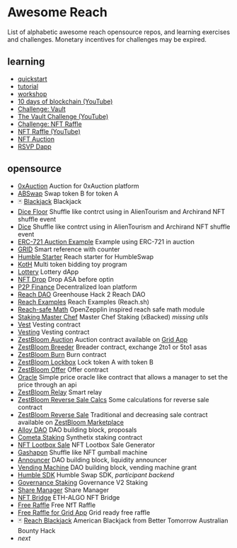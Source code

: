 # Awesome Reach

List of alphabetic awesome reach opensource repos, and learning exercises and challenges. Monetary incentives for challenges may be expired.

## learning

* [quickstart](https://docs.reach.sh/quickstart/)
* [tutorial](https://docs.reach.sh/tut/) 
* [workshop](https://docs.reach.sh/workshop/)
* [10 days of blockchain (YouTube)](https://www.youtube.com/playlist?list=PLcLMSci1ZoPt9kjuRunR3H3cO0yKjfOto)
* [Challenge: Vault](https://github.com/temptemp3/awesome-reach/blob/main/challenge/challenge-vault.pdf)
* [The Vault Challenge (YouTube)](https://www.youtube.com/watch?v=loNxrgahOc8)
* [Challenge: NFT Raffle](https://github.com/temptemp3/awesome-reach/blob/main/challenge/challenge-nft-raffle.pdf)
* [NFT Raffle (YouTube)](https://youtu.be/vqZGqPtIrro)
* [NFT Auction](https://youtu.be/LBQrQo_PfiM)
* [RSVP Dapp](https://youtu.be/d-RBKAiifps)

## opensource

* [0xAuction](https://github.com/Apostrophe-Corp/0xAuction/tree/beta/src/contracts) Auction for 0xAuction platform
* [ABSwap](https://github.com/ZestBloom/swap) Swap token B for token A
* 🃏 [Blackjack](https://github.com/Apostrophe-Corp/Blackjack/tree/main/v2.1) Blackjack
* [Dice Floor](https://github.com/ZestBloom/dice-floor) Shuffle like contrct using in AlienTourism and Archirand NFT shuffle event
* [Dice](https://github.com/ZestBloom/dice) Shuffle like contrct using in AlienTourism and Archirand NFT shuffle event
* [ERC-721 Auction Example](https://github.com/nstanford5/reach-ERC721) Example using ERC-721 in auction
* [GRID](https://github.com/ZestBloom/grid-cid) Smart reference with counter
* [Humble Starter](https://github.com/ZestBloom/humble) Reach starter for HumbleSwap
* [KotH](https://github.com/ZestBloom/koth) Multi token bidding toy program
* [Lottery](https://github.com/Apostrophe-Corp/Lottery-DApp) Lottery dApp
* [NFT Drop](https://github.com/ZestBloom/nftdrop) Drop ASA before optin
* [P2P Finance](https://github.com/Apostrophe-Corp/P2PFinance/tree/main/frontend/src/contracts) Decentralized loan platform
* [Reach DAO](https://github.com/Apostrophe-Corp/Reach-DAO) Greenhouse Hack 2 Reach DAO
* [Reach Examples](https://github.com/reach-sh/reach-lang/tree/master/examples) Reach Examples (Reach.sh)
* [Reach-safe Math](https://github.com/xBacked-DAO/reach-safe-math) OpenZepplin inspired reach safe math module
* [Staking Master Chef](https://github.com/xBacked-DAO/public-contracts/tree/main/staking) Master Chef Staking (xBacked) *missing utils*
* [Vest](https://github.com/ZestBloom/vest) Vesting contract
* [Vesting](https://github.com/ZestBloom/vesting) Vesting contract
* [ZestBloom Auction](https://github.com/ZestBloom/auction) Auction contract available on [Grid App](https://grid.zestbloom.com/)
* [ZestBloom Breeder](https://github.com/ZestBloom/ev-breeder) Breader contract, exchange 2to1 or 5to1 asas
* [ZestBloom Burn](https://github.com/ZestBloom/burn) Burn contract
* [ZestBloom Lockbox](https://github.com/ZestBloom/lockbox) Lock token A with token B
* [ZestBloom Offer](https://github.com/ZestBloom/offer) Offer contract
* [Oracle](https://github.com/ZestBloom/oracle) Simple price oracle like contract that allows a manager to set the price through an api
* [ZestBloom Relay](https://github.com/ZestBloom/relay) Smart relay
* [ZestBloom Reverse Sale Calcs](https://github.com/ZestBloom/reverse-floor-calcs) Some calculations for reverse sale contract
* [ZestBloom Reverse Sale](https://github.com/ZestBloom/reverse) Traditional and decreasing sale contract available on [ZestBloom Marketplace](https://zestbloom.com/marketplace/)
* [Alloy DAO](https://github.com/reach-sh/alloy-smart-contracts/tree/main/grants/alloy-dao) DAO building block, proposals
* [Cometa Staking](https://github.com/MetaLabsOG/cometa-lm-contract) Synthetix staking contract
* [NFT Lootbox Sale](https://github.com/MetaLabsOG/algorand-nft-sale) NFT Lootbox Sale Generator
* [Gashapon](https://github.com/reach-sh/alloy-smart-contracts/blob/main/gashapon/index.rsh) Shuffle like NFT gumball machine
* [Announcer](https://github.com/reach-sh/alloy-smart-contracts/blob/main/grants/liquidity-grant/announcer.rsh) DAO building block, liquidity announcer
* [Vending Machine](https://github.com/reach-sh/alloy-smart-contracts/tree/main/grants/vending-machine) DAO building block, vending machine grant
* [Humble SDK](https://github.com/reach-sh/humble-sdk/tree/main/src/build) Humble Swap SDK, *participant backend*
* [Governance Staking](https://github.com/reach-sh/governance/tree/main/v2/staking) Governance V2 Staking
* [Share Manager](https://github.com/cooperativ-labs/share-manager-contract-algorand) Share Manager
* [NFT Bridge](https://github.com/cooperativ-labs/share-manager-contract-algorand) ETH-ALGO NFT Bridge
* [Free Raffle](https://github.com/nstanford5/raffle-free) Free NfT Raffle
* [Free Raffle for Grid App](https://github.com/temptemp3/raffle-free/blob/master/interface.rsh) Grid ready free raffle
* 🃏 [Reach Blackjack](https://github.com/nstanford5/Reach-Blackjack) American Blackjack from Better Tomorrow Australian Bounty Hack
* *next*
